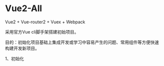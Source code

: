 # Vue2-All
Vue2 + Vue-router2 + Vuex + Webpack

采用官方Vue cli脚手架搭建初始项目。

目的：初始化项目基础上集成开发或学习中容易产生的问题、常用组件等方便快速构建开发新项目。

1、初始化